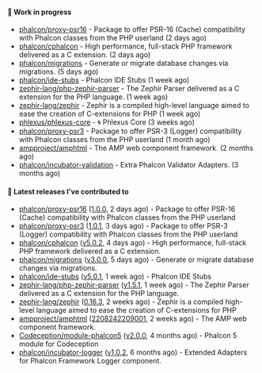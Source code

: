 #### :wrench: Work in progress

- [phalcon/proxy-psr16](https://github.com/phalcon/proxy-psr16) - Package to offer PSR-16 (Cache) compatibility with Phalcon classes from the PHP userland (2 days ago)
- [phalcon/cphalcon](https://github.com/phalcon/cphalcon) - High performance, full-stack PHP framework delivered as a C extension. (2 days ago)
- [phalcon/migrations](https://github.com/phalcon/migrations) - Generate or migrate database changes via migrations. (5 days ago)
- [phalcon/ide-stubs](https://github.com/phalcon/ide-stubs) - Phalcon IDE Stubs (1 week ago)
- [zephir-lang/php-zephir-parser](https://github.com/zephir-lang/php-zephir-parser) - The Zephir Parser delivered as a C extension for the PHP language. (1 week ago)
- [zephir-lang/zephir](https://github.com/zephir-lang/zephir) - Zephir is a compiled high-level language aimed to ease the creation of C-extensions for PHP (1 week ago)
- [phlexus/phlexus-core](https://github.com/phlexus/phlexus-core) - :cyclone: Phlexus Core (3 weeks ago)
- [phalcon/proxy-psr3](https://github.com/phalcon/proxy-psr3) - Package to offer PSR-3 (Logger) compatibility with Phalcon classes from the PHP userland (1 month ago)
- [ampproject/amphtml](https://github.com/ampproject/amphtml) - The AMP web component framework. (2 months ago)
- [phalcon/incubator-validation](https://github.com/phalcon/incubator-validation) - Extra Phalcon Validator Adapters.  (3 months ago)

#### :pushpin: Latest releases I've contributed to

- [phalcon/proxy-psr16](https://github.com/phalcon/proxy-psr16) ([1.0.0](https://github.com/phalcon/proxy-psr16/releases/tag/1.0.0), 2 days ago) - Package to offer PSR-16 (Cache) compatibility with Phalcon classes from the PHP userland
- [phalcon/proxy-psr3](https://github.com/phalcon/proxy-psr3) ([1.0.1](https://github.com/phalcon/proxy-psr3/releases/tag/1.0.1), 3 days ago) - Package to offer PSR-3 (Logger) compatibility with Phalcon classes from the PHP userland
- [phalcon/cphalcon](https://github.com/phalcon/cphalcon) ([v5.0.2](https://github.com/phalcon/cphalcon/releases/tag/v5.0.2), 4 days ago) - High performance, full-stack PHP framework delivered as a C extension.
- [phalcon/migrations](https://github.com/phalcon/migrations) ([v3.0.0](https://github.com/phalcon/migrations/releases/tag/v3.0.0), 5 days ago) - Generate or migrate database changes via migrations.
- [phalcon/ide-stubs](https://github.com/phalcon/ide-stubs) ([v5.0.1](https://github.com/phalcon/ide-stubs/releases/tag/v5.0.1), 1 week ago) - Phalcon IDE Stubs
- [zephir-lang/php-zephir-parser](https://github.com/zephir-lang/php-zephir-parser) ([v1.5.1](https://github.com/zephir-lang/php-zephir-parser/releases/tag/v1.5.1), 1 week ago) - The Zephir Parser delivered as a C extension for the PHP language.
- [zephir-lang/zephir](https://github.com/zephir-lang/zephir) ([0.16.3](https://github.com/zephir-lang/zephir/releases/tag/0.16.3), 2 weeks ago) - Zephir is a compiled high-level language aimed to ease the creation of C-extensions for PHP
- [ampproject/amphtml](https://github.com/ampproject/amphtml) ([2208242209001](https://github.com/ampproject/amphtml/releases/tag/2208242209001), 2 weeks ago) - The AMP web component framework.
- [Codeception/module-phalcon5](https://github.com/Codeception/module-phalcon5) ([v2.0.0](https://github.com/Codeception/module-phalcon5/releases/tag/v2.0.0), 4 months ago) - Phalcon 5 module for Codeception
- [phalcon/incubator-logger](https://github.com/phalcon/incubator-logger) ([v1.0.2](https://github.com/phalcon/incubator-logger/releases/tag/v1.0.2), 6 months ago) - Extended Adapters for Phalcon Framework Logger component.
